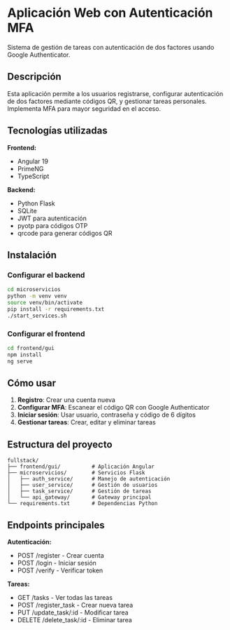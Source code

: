 # Aplicación Web con Autenticación MFA

Sistema de gestión de tareas con autenticación de dos factores usando Google Authenticator.

## Descripción

Esta aplicación permite a los usuarios registrarse, configurar autenticación de dos factores mediante códigos QR, y gestionar tareas personales. Implementa MFA para mayor seguridad en el acceso.

## Tecnologías utilizadas

**Frontend:**
- Angular 19
- PrimeNG
- TypeScript

**Backend:**
- Python Flask
- SQLite
- JWT para autenticación
- pyotp para códigos OTP
- qrcode para generar códigos QR

## Instalación

### Configurar el backend

```bash
cd microservicios
python -m venv venv
source venv/bin/activate
pip install -r requirements.txt
./start_services.sh
```

### Configurar el frontend

```bash
cd frontend/gui
npm install
ng serve
```

## Cómo usar

1. **Registro**: Crear una cuenta nueva
2. **Configurar MFA**: Escanear el código QR con Google Authenticator
3. **Iniciar sesión**: Usar usuario, contraseña y código de 6 dígitos
4. **Gestionar tareas**: Crear, editar y eliminar tareas

## Estructura del proyecto

```
fullstack/
├── frontend/gui/          # Aplicación Angular
├── microservicios/        # Servicios Flask
│   ├── auth_service/      # Manejo de autenticación
│   ├── user_service/      # Gestión de usuarios
│   ├── task_service/      # Gestión de tareas
│   └── api_gateway/       # Gateway principal
└── requirements.txt       # Dependencias Python
```

## Endpoints principales

**Autenticación:**
- POST /register - Crear cuenta
- POST /login - Iniciar sesión
- POST /verify - Verificar token

**Tareas:**
- GET /tasks - Ver todas las tareas
- POST /register_task - Crear nueva tarea
- PUT /update_task/:id - Modificar tarea
- DELETE /delete_task/:id - Eliminar tarea
